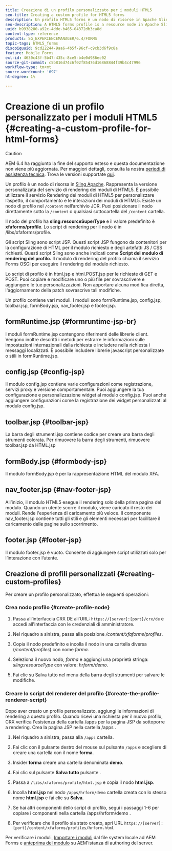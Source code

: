 ```yaml
---
title: Creazione di un profilo personalizzato per i moduli HTML5
seo-title: Creating a custom profile for HTML5 forms
description: Un profilo HTML5 forms è un nodo di risorse in Apache Sling. Rappresenta una versione personalizzata del servizio di rendering dei moduli di HTML5.
seo-description: A HTML5 forms profile is a resource node in Apache Sling. It represents a customized version of HTML5 forms Render service.
uuid: b9938280-a92c-4dde-b465-04372db3ca8d
content-type: reference
products: SG_EXPERIENCEMANAGER/6.4/FORMS
topic-tags: hTML5_forms
discoiquuid: 9cd22244-9aa6-4b5f-96cf-c9cb3d6f9c8a
feature: Mobile Forms
exl-id: 4630c43f-5b47-435c-8ce5-b4e0d986ec02
source-git-commit: c5b816d74c6f02f85476d16868844f39b4c47996
workflow-type: tm+mt
source-wordcount: '697'
ht-degree: 1%

---
```


# Creazione di un profilo personalizzato per i moduli HTML5 {#creating-a-custom-profile-for-html-forms}

>[!CAUTION]
>
>AEM 6.4 ha raggiunto la fine del supporto esteso e questa documentazione non viene più aggiornata. Per maggiori dettagli, consulta la nostra [periodi di assistenza tecnica](https://helpx.adobe.com/it/support/programs/eol-matrix.html). Trova le versioni supportate [qui](https://experienceleague.adobe.com/docs/).

Un profilo è un nodo di risorsa in [Sling Apache](https://sling.apache.org/). Rappresenta la versione personalizzata del servizio di rendering dei moduli di HTML5. È possibile utilizzare il servizio Rendering dei moduli di HTML5 per personalizzare l’aspetto, il comportamento e le interazioni dei moduli di HTML5. Esiste un nodo di profilo nel `/content` nell’archivio JCR. Puoi posizionare il nodo direttamente sotto la `/content` o qualsiasi sottocartella del `/content` cartella.

Il nodo del profilo ha **sling:resourceSuperType** e il valore predefinito è **xfaforms/profile**. Lo script di rendering per il nodo è in /libs/xfaforms/profile.

Gli script Sling sono script JSP. Questi script JSP fungono da contenitori per la configurazione di HTML per il modulo richiesto e degli artefatti JS / CSS richiesti. Questi script Sling sono anche indicati come **Script del modulo di rendering del profilo.** Il modulo di rendering del profilo chiama il servizio Forms OSGi per eseguire il rendering del modulo richiesto.

Lo script di profilo è in html.jsp e html.POST.jsp per le richieste di GET e POST. Puoi copiare e modificare uno o più file per sovrascrivere e aggiungere le tue personalizzazioni. Non apportare alcuna modifica diretta, l&#39;aggiornamento della patch sovrascrive tali modifiche.

Un profilo contiene vari moduli. I moduli sono formRuntime.jsp, config.jsp, toolbar.jsp, formBody.jsp, nav_footer.jsp e footer.jsp.

## formRuntime.jsp {#formruntime-jsp-br}

I moduli formRuntime.jsp contengono riferimenti delle librerie client. Vengono inoltre descritti i metodi per estrarre le informazioni sulle impostazioni internazionali dalla richiesta e includere nella richiesta i messaggi localizzati. È possibile includere librerie javascript personalizzate o stili in formRuntime.jsp.

## config.jsp {#config-jsp}

Il modulo config.jsp contiene varie configurazioni come registrazione, servizi proxy e versione comportamentale. Puoi aggiungere la tua configurazione e personalizzazione widget al modulo config.jsp. Puoi anche aggiungere configurazioni come la registrazione dei widget personalizzati al modulo config.jsp.

## toolbar.jsp {#toolbar-jsp}

La barra degli strumenti.jsp contiene codice per creare una barra degli strumenti colorata. Per rimuovere la barra degli strumenti, rimuovere toolbar.jsp da HTML.jsp

## formBody.jsp {#formbody-jsp}

Il modulo formBody.jsp è per la rappresentazione HTML del modulo XFA.

## nav_footer.jsp {#nav-footer-jsp}

All’inizio, il modulo HTML5 esegue il rendering solo della prima pagina del modulo. Quando un utente scorre il modulo, viene caricato il resto dei moduli. Rende l&#39;esperienza di caricamento più veloce. Il componente nav_footer.jsp contiene tutti gli stili e gli elementi necessari per facilitare il caricamento delle pagine sullo scorrimento.

## footer.jsp {#footer-jsp}

Il modulo footer.jsp è vuoto. Consente di aggiungere script utilizzati solo per l’interazione con l’utente.

## Creazione di profili personalizzati {#creating-custom-profiles}

Per creare un profilo personalizzato, effettua le seguenti operazioni:

### Crea nodo profilo {#create-profile-node}

1. Passa all’interfaccia CRX DE all’URL: `https://[server]:[port]/crx/de` e accedi all&#39;interfaccia con le credenziali di amministratore.

1. Nel riquadro a sinistra, passa alla posizione */content/xfaforms/profiles*.

1. Copia il nodo predefinito e incolla il nodo in una cartella diversa (*/content/profiles*) con nome *forma*.

1. Seleziona il nuovo nodo, *forma* e aggiungi una proprietà stringa: *sling:resourceType* con valore: *hrform/demo*.

1. Fai clic su Salva tutto nel menu della barra degli strumenti per salvare le modifiche.

### Creare lo script del renderer del profilo {#create-the-profile-renderer-script}

Dopo aver creato un profilo personalizzato, aggiungi le informazioni di rendering a questo profilo. Quando ricevi una richiesta per il nuovo profilo, CRX verifica l&#39;esistenza della cartella /apps per la pagina JSP da sottoporre a rendering. Crea la pagina JSP nella cartella /apps .

1. Nel riquadro a sinistra, passa alla `/apps` cartella.
1. Fai clic con il pulsante destro del mouse sul pulsante `/apps` e scegliere di creare una cartella con il nome **forma**.
1. Insider **forma** creare una cartella denominata **demo**.
1. Fai clic sul pulsante **Salva tutto** pulsante .
1. Passa a `/libs/xfaforms/profile/html.jsp` e copia il nodo **html.jsp**.
1. Incolla **html.jsp** nel nodo `/apps/hrform/demo` cartella creata con lo stesso nome **html.jsp** e fai clic su **Salva**.
1. Se hai altri componenti dello script di profilo, segui i passaggi 1-6 per copiare i componenti nella cartella /apps/hrform/demo .

1. Per verificare che il profilo sia stato creato, apri URL `https://[server]:[port]/content/xfaforms/profiles/hrform.html`

Per verificare i moduli, [Importare i moduli](/help/forms/using/get-xdp-pdf-documents-aem.md) dal file system locale ad AEM Forms e [anteprima del modulo](/help/forms/using/previewing-forms.md) su AEM&#39;istanza di authoring del server.
